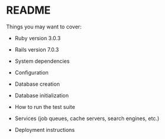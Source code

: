 # README

Things you may want to cover:

* Ruby version 3.0.3

* Rails version 7.0.3

* System dependencies

* Configuration

* Database creation

* Database initialization

* How to run the test suite

* Services (job queues, cache servers, search engines, etc.)

* Deployment instructions



